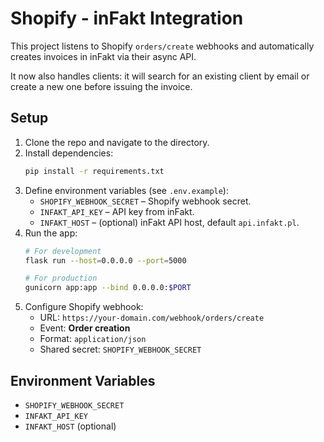 # Shopify - inFakt Integration

This project listens to Shopify `orders/create` webhooks and automatically creates invoices in inFakt via their async API.

It now also handles clients: it will search for an existing client by email or create a new one before issuing the invoice.

## Setup

1. Clone the repo and navigate to the directory.
2. Install dependencies:
   ```bash
   pip install -r requirements.txt
   ```
3. Define environment variables (see `.env.example`):
   - `SHOPIFY_WEBHOOK_SECRET` – Shopify webhook secret.
   - `INFAKT_API_KEY` – API key from inFakt.
   - `INFAKT_HOST` – (optional) inFakt API host, default `api.infakt.pl`.
4. Run the app:
   ```bash
   # For development
   flask run --host=0.0.0.0 --port=5000

   # For production
   gunicorn app:app --bind 0.0.0.0:$PORT
   ```
5. Configure Shopify webhook:
   - URL: `https://your-domain.com/webhook/orders/create`
   - Event: **Order creation**
   - Format: `application/json`
   - Shared secret: `SHOPIFY_WEBHOOK_SECRET`

## Environment Variables

- `SHOPIFY_WEBHOOK_SECRET`
- `INFAKT_API_KEY`
- `INFAKT_HOST` (optional)
